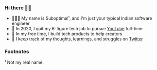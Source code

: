 ### Hi there 👋🏾
- 🤷🏾‍♂️ My name is Suboptimal¹, and I'm just your typical Indian software engineer
- 💫 In 2020, I quit my 6-figure tech job to pursue [YouTube](https://youtube.com/SuboptimalEng) full-time
- 🤔 In my free time, I build tech products to help creators
- 🧠 I keep track of my thoughts, learnings, and struggles on [Twitter](https://twitter.com/SuboptimalEng)

<!-- ### I post 📝 -->
<!-- - 🐦 Thoughts, learnings, and struggles of being a YouTuber and solo-founder on [Twitter](https://twitter.com/SuboptimalEng) -->
<!-- - 💻 Videos about web development & developer productivity on [YouTube](https://youtube.com/SuboptimalEng) -->
<!-- - 🐦 short-form updates (and dank memes) on [twitter](https://twitter.com/SuboptimalEng) -->
<!-- - 📖 thoughts, learnings and struggles of being a YouTuber on [suboptimaleng.github.io](https://suboptimaleng.github.io) (deprecated) -->

<!-- ### Road to 100k Subscribers

|      | Views | Total Subs | Earnings |
| ---- | :---- | :--------- | :------- |
| Jan. | 17k   | 5200(+350) | $60      |
| Feb. | 12k   | 5390(+190) | $40      |
| Mar. | 9k    | 5500(+110) | $30      |
| Apr. | 10k   | 5650(+150) | $30      |
| May  | 14k   | 5760(+110) | $40      |
| Jun. | -     | -          | -        | -->

### Footnotes

¹ Not my real name.
